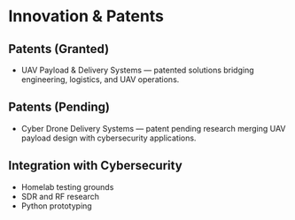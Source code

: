 # Innovation & Patents

## Patents (Granted)
- UAV Payload & Delivery Systems — patented solutions bridging engineering, logistics, and UAV operations.

## Patents (Pending)
- Cyber Drone Delivery Systems — patent pending research merging UAV payload design with cybersecurity applications.

## Integration with Cybersecurity
- Homelab testing grounds
- SDR and RF research
- Python prototyping
